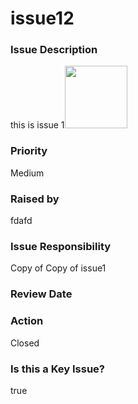 

# issue12

### Issue Description


this is issue 1<img style="height:100px;" src="../../files/file_e00ee66743a84e64.svg">



### Priority


Medium



### Raised by


fdafd



### Issue Responsibility


Copy of Copy of issue1



### Review Date




### Action


Closed



### Is this a Key Issue?

true


